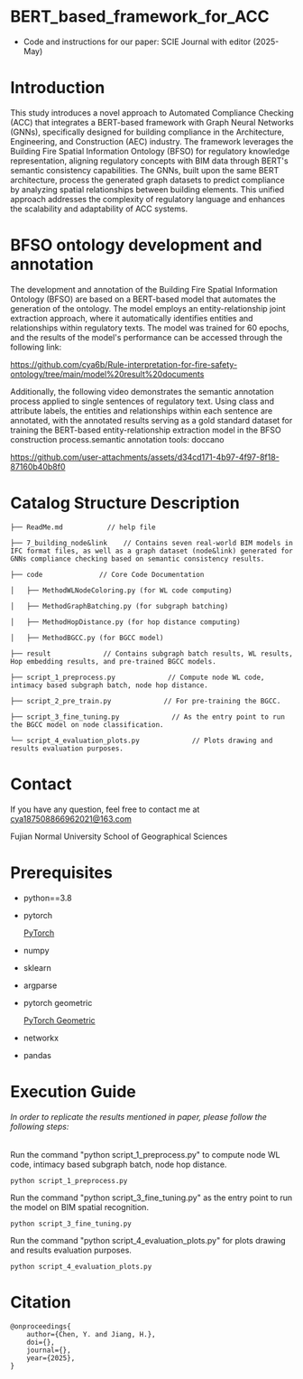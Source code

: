# BERT_based_framework_for_ACC
* Code and instructions for our paper: SCIE Journal with editor (2025-May)
# Introduction
This study introduces a novel approach to Automated Compliance Checking (ACC) that integrates a BERT-based framework with Graph Neural Networks (GNNs), specifically designed for building compliance in the Architecture, Engineering, and Construction (AEC) industry. The framework leverages the Building Fire Spatial Information Ontology (BFSO) for regulatory knowledge representation, aligning regulatory concepts with BIM data through BERT's semantic consistency capabilities. The GNNs, built upon the same BERT architecture, process the generated graph datasets to predict compliance by analyzing spatial relationships between building elements. This unified approach addresses the complexity of regulatory language and enhances the scalability and adaptability of ACC systems.

# BFSO ontology development and annotation
The development and annotation of the Building Fire Spatial Information Ontology (BFSO) are based on a BERT-based model that automates the generation of the ontology. The model employs an entity-relationship joint extraction approach, where it automatically identifies entities and relationships within regulatory texts. The model was trained for 60 epochs, and the results of the model's performance can be accessed through the following link:

https://github.com/cya6b/Rule-interpretation-for-fire-safety-ontology/tree/main/model%20result%20documents

Additionally, the following video demonstrates the semantic annotation process applied to single sentences of regulatory text. Using class and attribute labels, the entities and relationships within each sentence are annotated, with the annotated results serving as a gold standard dataset for training the BERT-based entity-relationship extraction model in the BFSO construction process.semantic annotation tools: doccano

https://github.com/user-attachments/assets/d34cd171-4b97-4f97-8f18-87160b40b8f0


 
 
# Catalog Structure Description
    ├── ReadMe.md           // help file
    
    ├── 7_building_node&link    // Contains seven real-world BIM models in IFC format files, as well as a graph dataset (node&link) generated for GNNs compliance checking based on semantic consistency results.

    ├── code              // Core Code Documentation

    │   ├── MethodWLNodeColoring.py (for WL code computing)

    │   ├── MethodGraphBatching.py (for subgraph batching)

    │   ├── MethodHopDistance.py (for hop distance computing)

    │   ├── MethodBGCC.py (for BGCC model)
    
    ├── result             // Contains subgraph batch results, WL results, Hop embedding results, and pre-trained BGCC models.

    ├── script_1_preprocess.py             // Compute node WL code, intimacy based subgraph batch, node hop distance.

    ├── script_2_pre_train.py             // For pre-training the BGCC.

    ├── script_3_fine_tuning.py             // As the entry point to run the BGCC model on node classification.

    └── script_4_evaluation_plots.py             // Plots drawing and results evaluation purposes.
 
# Contact
If you have any question, feel free to contact me at cya187508866962021@163.com

Fujian Normal University School of Geographical Sciences

# Prerequisites
* python==3.8
* pytorch

  [PyTorch](https://pytorch.org/get-started/locally/)
* numpy
* sklearn
* argparse
* pytorch geometric

  [PyTorch Geometric](https://pytorch-geometric.readthedocs.io/en/latest/notes/installation.html)
* networkx
* pandas
 
# Execution Guide
###### In order to replicate the results mentioned in paper, please follow the following steps:
Run the command "python script_1_preprocess.py" to compute node WL code, intimacy based subgraph batch, node hop distance.

    python script_1_preprocess.py

Run the command "python script_3_fine_tuning.py" as the entry point to run the model on BIM spatial recognition.

    python script_3_fine_tuning.py

Run the command "python script_4_evaluation_plots.py" for plots drawing and results evaluation purposes.

    python script_4_evaluation_plots.py


# Citation
    @onproceedings{
	    author={Chen, Y. and Jiang, H.},
	    doi={},
	    journal={},
	    year={2025},
    }

 

